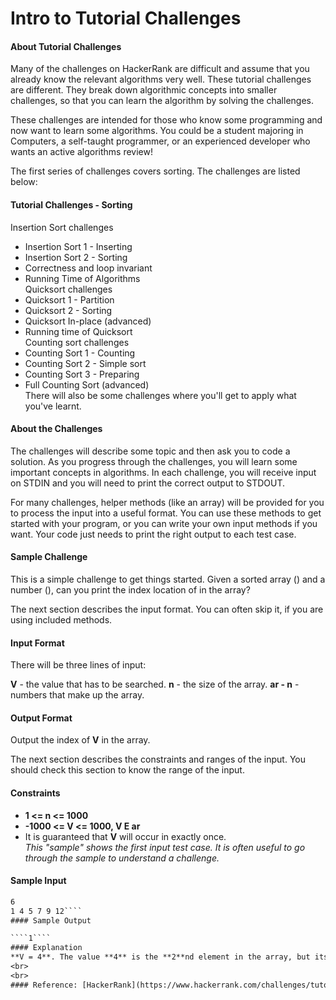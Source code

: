 Intro to Tutorial Challenges
============================
#### About Tutorial Challenges 
Many of the challenges on HackerRank are difficult and assume that you already know the relevant algorithms very well. These tutorial challenges are different. They break down algorithmic concepts into smaller challenges, so that you can learn the algorithm by solving the challenges.

These challenges are intended for those who know some programming and now want to learn some algorithms. You could be a student majoring in Computers, a self-taught programmer, or an experienced developer who wants an active algorithms review!

The first series of challenges covers sorting. The challenges are listed below:

#### Tutorial Challenges - Sorting

Insertion Sort challenges
- Insertion Sort 1 - Inserting<br>
- Insertion Sort 2 - Sorting<br>
- Correctness and loop invariant<br>
- Running Time of Algorithms<br>
Quicksort challenges
- Quicksort 1 - Partition<br>
- Quicksort 2 - Sorting<br>
- Quicksort In-place (advanced)<br>
- Running time of Quicksort<br>
Counting sort challenges
- Counting Sort 1 - Counting<br>
- Counting Sort 2 - Simple sort<br>
- Counting Sort 3 - Preparing<br>
- Full Counting Sort (advanced)<br>
There will also be some challenges where you'll get to apply what you've learnt.

#### About the Challenges 
The challenges will describe some topic and then ask you to code a solution. As you progress through the challenges, you will learn some important concepts in algorithms. In each challenge, you will receive input on STDIN and you will need to print the correct output to STDOUT.

For many challenges, helper methods (like an array) will be provided for you to process the input into a useful format. You can use these methods to get started with your program, or you can write your own input methods if you want. Your code just needs to print the right output to each test case.

#### Sample Challenge 
This is a simple challenge to get things started. Given a sorted array () and a number (), can you print the index location of  in the array?

The next section describes the input format. You can often skip it, if you are using included methods.

#### Input Format 
There will be three lines of input:

**V** - the value that has to be searched.
**n** - the size of the array.
**ar - n** -  numbers that make up the array.
#### Output Format 
Output the index of **V** in the array.

The next section describes the constraints and ranges of the input. You should check this section to know the range of the input.

#### Constraints
- **1 <= n <= 1000**
- **-1000 <= V <= 1000, V E ar**
- It is guaranteed that **V** will occur in  exactly once.<br>
<i>This "sample" shows the first input test case. It is often useful to go through the sample to understand a challenge.</i>

#### Sample Input

````4
6
1 4 5 7 9 12````
#### Sample Output

````1````
#### Explanation 
**V = 4**. The value **4** is the **2**nd element in the array, but its index is **1** since array indices start from **0**, so the answer is **1**.
<br>
<br>
#### Reference: [HackerRank](https://www.hackerrank.com/challenges/tutorial-intro)
